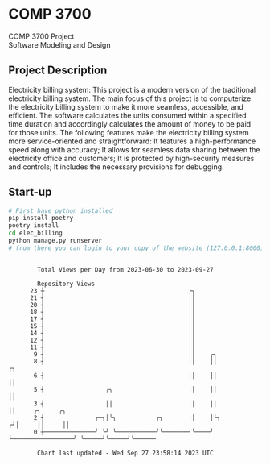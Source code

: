 # COMP 3700
COMP 3700 Project  
Software Modeling and Design
## Project Description
Electricity billing system: This project is a modern version of the traditional electricity billing system. The main focus of this project is to computerize the electricity billing system to make it more seamless, accessible, and efficient. The software calculates the units consumed within a specified time duration and accordingly calculates the amount of money to be paid for those units. The following features make the electricity billing system more service-oriented and straightforward: It features a high-performance speed along with accuracy; It allows for seamless data sharing between the electricity office and customers; It is protected by high-security measures and controls; It includes the necessary provisions for debugging.

## Start-up
```bash
# First have python installed
pip install poetry
poetry install
cd elec_billing
python manage.py runserver
# from there you can login to your copy of the website (127.0.0.1:8000), default creds are admin/admin
```

```

        Total Views per Day from 2023-06-30 to 2023-09-27

        Repository Views
      23 ┼                                        ╭╮
      21 ┤                                        ││
      20 ┤                                        ││
      18 ┤                                        ││
      17 ┤                                        ││
      15 ┤                                        ││
      14 ┤                                        ││
      12 ┤                                        ││
      11 ┤                                        ││
       9 ┤                                        ││    ╭╮
       8 ┤                                        ││    ││                   ╭╮
       6 ┤                                        ││    ││                   ││
       5 ┤                 ╭╮                     ││    ││                   ││
       3 ┤                 ││                     ││    ││                   ││     ╭╮     ╭╮
       2 ┤              ╭─╮│╰╮           ╭╮       ││    │╰╮                 ╭╯│     ││     ││
       0 ┼──────────────╯ ╰╯ ╰───────────╯╰───────╯╰────╯ ╰─────────────────╯ ╰─────╯╰─────╯╰──────

        Chart last updated - Wed Sep 27 23:58:14 2023 UTC
        
```
